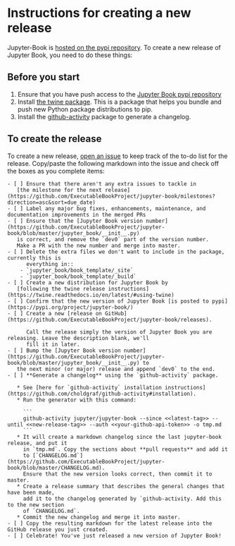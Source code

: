 # Instructions for creating a new release

Jupyter-Book is [hosted on the pypi repository](https://pypi.org/project/jupyter-book/).
To create a new release of Jupyter Book, you need to do these things:

## Before you start

1. Ensure that you have push access to the [Jupyter Book pypi repository](https://pypi.org/project/jupyter-book/)
2. Install [the twine package](https://twine.readthedocs.io/en/latest/). This is a package that helps you
   bundle and push new Python package distributions to pip.
3. Install the [github-activity](https://github.com/choldgraf/github-activity) package to generate a changelog.

## To create the release

To create a new release, [open an issue](https://github.com/ExecutableBookProject/jupyter-book/issues/new) to keep
track of the to-do list for the release. Copy/paste the following markdown into the issue
and check off the boxes as you complete items:


```
- [ ] Ensure that there aren't any extra issues to tackle in
   [the milestone for the next release](https://github.com/ExecutableBookProject/jupyter-book/milestones?direction=asc&sort=due_date)
- [ ] Label any major bug fixes, enhancements, maintenance, and documentation improvements in the merged PRs
- [ ] Ensure that the [Jupyter Book version number](https://github.com/ExecutableBookProject/jupyter-book/blob/master/jupyter_book/__init__.py)
   is correct, and remove the `dev0` part of the version number.
   Make a PR with the new number and merge into master.
- [ ] Delete the extra files we don't want to include in the package, currently this is
      everything in::
    - `jupyter_book/book_template/_site`
    - `jupyter_book/book_template/_build`
- [ ] Create a new distribution for Jupyter Book by
   [following the twine release instructions](https://twine.readthedocs.io/en/latest/#using-twine)
- [ ] Confirm that the new version of Jupyter Book [is posted to pypi](https://pypi.org/project/jupyter-book/)
- [ ] Create a new [release on GitHub](https://github.com/ExecutableBookProject/jupyter-book/releases).

      Call the release simply the version of Jupyter Book you are releasing. Leave the description blank, we'll
      fill it in later.
- [ ] Bump the [Jupyter Book version number](https://github.com/ExecutableBookProject/jupyter-book/blob/master/jupyter_book/__init__.py) to
   the next minor (or major) release and append `dev0` to the end.
- [ ] **Generate a changelog** using the `github-activity` package.

   * See [here for `github-activity` installation instructions](https://github.com/choldgraf/github-activity#installation).
   * Run the generator with this command:

     ```
     github-activity jupyter/jupyter-book --since <<latest-tag>> --until <<new-release-tag>> --auth <<your-github-api-token>> -o tmp.md
     ```
   * It will create a markdown changelog since the last jupyter-book release, and put it
     in `tmp.md`. Copy the sections about **pull requests** and add it
     to [`CHANGELOG.md`](https://github.com/ExecutableBookProject/jupyter-book/blob/master/CHANGELOG.md).
     Ensure that the new version looks correct, then commit it to master.
   * Create a release summary that describes the general changes that have been made,
     add it to the changelog generated by `github-activity. Add this to the new section
     of `CHANGELOG.md`.
   * Commit the new changelog and merge it into master.
- [ ] Copy the resulting markdown for the latest release into the GitHub release you just created.
- [ ] Celebrate! You've just released a new version of Jupyter Book!
```
